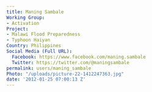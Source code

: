 ```yaml
---
title: Maning Sambale
Working Group:
- Activation
Project:
- Malawi Flood Preparedness
- Typhoon Haiyan
Country: Philippines
Social Media (Full URL):
  Facebook: https://www.facebook.com/maning.sambale
  Twitter: https://twitter.com/@maningsambale
permalink: users/maning_sambale
Photo: "/uploads/picture-22-1412247363.jpg"
date: '2012-01-25 07:00:13 Z'
---
```


